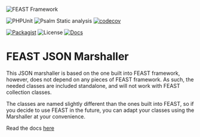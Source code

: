 ![FEAST Framework](https://github.com/FeastFramework/framework/blob/master/logos/feast-transparent-small.png?raw=true)

![PHPUnit](https://github.com/FeastFramework/json/workflows/PHPUnit/badge.svg?branch=master)
![Psalm Static analysis](https://github.com/FeastFramework/json/workflows/Psalm%20Static%20analysis/badge.svg?branch=master)
[![codecov](https://codecov.io/gh/FeastFramework/json/branch/master/graph/badge.svg?token=u2hsfBAfHw)](https://codecov.io/gh/FeastFramework/json)

[![Packagist](https://img.shields.io/packagist/v/feast/json)](https://packagist.org/packages/feast/json)
![License](https://img.shields.io/packagist/l/feast/json.svg)
[![Docs](https://img.shields.io/badge/docs-json-green.svg)](https://docs.feast-framework.com/json-standalone.md)

# FEAST JSON Marshaller
This JSON marshaller is based on the one built into FEAST framework, however, does not depend on any pieces of FEAST framework.
As such, the needed classes are included standalone, and will not work with FEAST collection classes.

The classes are named slightly different than the ones built into FEAST, so if you decide to use FEAST in the future, you can adapt your classes
using the Marshaller at your convenience.

Read the docs [here](https://docs.feast-framework.com/json-standalone.md)
